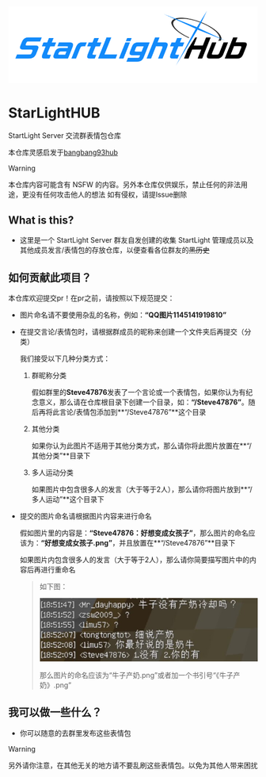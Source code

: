![starlighthub](./.github/starlighthub.png)

# StarLightHUB

StartLight Server 交流群表情包仓库

本仓库灵感启发于[bangbang93hub](https://github.com/Mxmilu666/bangbang93HUB/tree/main?tab=readme-ov-file)

> [!WARNING]
>
> 本仓库内容可能含有 NSFW 的内容。另外本仓库仅供娱乐，禁止任何的非法用途，更没有任何攻击他人的想法
> 如有侵权，请提Issue删除

## What is this?

- 这里是一个 StartLight Server 群友自发创建的收集 StartLight 管理成员以及其他成员发言/表情包的存放仓库，以便查看各位群友的~~黑历史~~

## 如何贡献此项目？

本仓库欢迎提交pr！在pr之前，请按照以下规范提交：

- 图片命名请不要使用杂乱的名称，例如：**“QQ图片1145141919810”**

- 在提交言论/表情包时，请根据群成员的昵称来创建一个文件夹后再提交（分类）

  我们接受以下几种分类方式：

  1. 群昵称分类

     假如群里的**Steve47876**发表了一个言论或一个表情包，如果你认为有纪念意义，那么请在仓库根目录下创建一个目录，如：**“/Steve47876”**。随后再将此言论/表情包添加到**“/Steve47876”**这个目录

  2. 其他分类

     如果你认为此图片不适用于其他分类方式，那么请你将此图片放置在**“/其他分类”**目录下

  3. 多人运动分类

     如果图片中包含很多人的发言（大于等于2人），那么请你将图片放到**“/多人运动”**这个目录下

- 提交的图片命名请根据图片内容来进行命名

  假如图片里的内容是：**“Steve47876：好想变成女孩子”**，那么图片的命名应该为：**“好想变成女孩子.png”**，并且放置在**“/Steve47876”**目录下
  
  如果图片内包含很多人的发言（大于等于2人），那么请你简要描写图片中的内容后再进行重命名
  
  > 如下图：
  > 
  > ![《牛子产奶》](./多人运动/《牛子产奶》.png)
  > 
  > 那么图片的命名应该为“牛子产奶.png”或者加一个书引号“《牛子产奶》.png”

## 我可以做一些什么？

- 你可以随意的去群里发布这些表情包

> [!WARNING]
>
> 另外请你注意，在其他无关的地方请不要乱刷这些表情包。以免为其他人带来困扰
